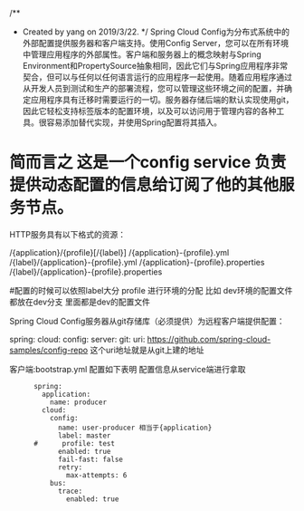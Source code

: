 /**
 * Created by yang on 2019/3/22.
 */
Spring Cloud Config为分布式系统中的外部配置提供服务器和客户端支持。使用Config Server，您可以在所有环境中管理应用程序的外部属性。客户端和服务器上的概念映射与Spring Environment和PropertySource抽象相同，因此它们与Spring应用程序非常契合，但可以与任何以任何语言运行的应用程序一起使用。随着应用程序通过从开发人员到测试和生产的部署流程，您可以管理这些环境之间的配置，并确定应用程序具有迁移时需要运行的一切。服务器存储后端的默认实现使用git，因此它轻松支持标签版本的配置环境，以及可以访问用于管理内容的各种工具。很容易添加替代实现，并使用Spring配置将其插入。


# 简而言之 这是一个config service 负责提供动态配置的信息给订阅了他的其他服务节点。


HTTP服务具有以下格式的资源：

/{application}/{profile}[/{label}]
/{application}-{profile}.yml
/{label}/{application}-{profile}.yml
/{application}-{profile}.properties
/{label}/{application}-{profile}.properties

#配置的时候可以依照label大分 profile 进行环境的分配 比如 dev环境的配置文件都放在dev分支 里面都是dev的配置文件

Spring Cloud Config服务器从git存储库（必须提供）为远程客户端提供配置：

spring:
  cloud:
    config:
      server:
        git:
          uri: https://github.com/spring-cloud-samples/config-repo
          这个uri地址就是从git上建的地址
          
 客户端:bootstrap.yml 配置如下表明 配置信息从service端进行拿取
 
          spring:
            application:
              name: producer
            cloud:
              config:
                name: user-producer 相当于{application}
                label: master     
          #      profile: test
                enabled: true
                fail-fast: false
                retry:
                  max-attempts: 6
              bus:
                trace:
                  enabled: true